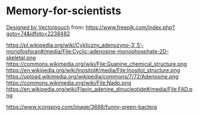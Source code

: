 # Memory-for-scientists

<a href="https://www.freepik.com/free-vector/cartoon-cute-monster-set-funny-fantastic-creatures-with-angry-happy-surprised-emotions_2238482.htm">Designed by Vectorpouch</a>
from:
https://www.freepik.com/index.php?goto=74&idfoto=2238482


https://pl.wikipedia.org/wiki/Cykliczny_adenozyno-3′,5′-monofosforan#/media/File:Cyclic-adenosine-monophosphate-2D-skeletal.png
https://commons.wikimedia.org/wiki/File:Guanine_chemical_structure.png
https://en.wikipedia.org/wiki/Inositol#/media/File:Inositol_structure.png
https://upload.wikimedia.org/wikipedia/commons/7/72/Adenosine.png
https://commons.wikimedia.org/wiki/File:Nadp.png
https://en.wikipedia.org/wiki/Flavin_adenine_dinucleotide#/media/File:FAD.png

https://www.iconspng.com/image/3688/funny-green-bactera
